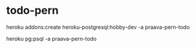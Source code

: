 # todo-pern

<!-- Postgres Heroku Addons -->

<!-- Create postgres -->

heroku addons:create heroku-postgresql:hobby-dev -a praava-pern-todo

<!-- Login to postgres -->

heroku pg:psql -a praava-pern-todo
